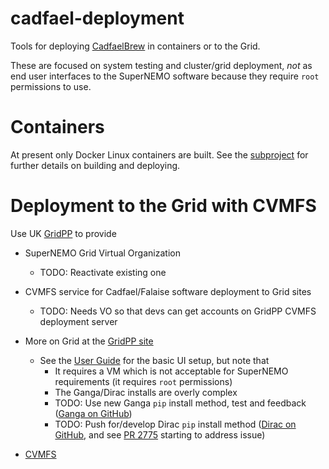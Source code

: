 # cadfael-deployment
Tools for deploying [CadfaelBrew](https://github.com/SuperNEMO-DBD/cadfaelbrew.git)
in containers or to the Grid.

These are focused on system testing and cluster/grid deployment, *not* as end user
interfaces to the SuperNEMO software because they require `root` permissions to
use.

# Containers
At present only Docker Linux containers are built. See the [subproject](containers/README.md)
for further details on building and deploying.

# Deployment to the Grid with CVMFS
Use UK [GridPP](https://www.gridpp.ac.uk) to provide

- SuperNEMO Grid Virtual Organization
  - TODO: Reactivate existing one 
- CVMFS service for Cadfael/Falaise software deployment to Grid sites
  - TODO: Needs VO so that devs can get accounts on GridPP CVMFS deployment server 
  
- More on Grid at the [GridPP site](https://www.gridpp.ac.uk)
  - See the [User Guide](https://www.gridpp.ac.uk/userguide/) for the basic UI setup,
    but note that
    - It requires a VM which is not acceptable for SuperNEMO requirements (it requires `root` permissions)
    - The Ganga/Dirac installs are overly complex
    - TODO: Use new Ganga `pip` install method, test and feedback ([Ganga on GitHub](https://github.com/ganga-devs/ganga))
    - TODO: Push for/develop Dirac `pip` install method ([Dirac on GitHub](https://github.com/DIRACGrid/DIRAC), and see [PR 2775](https://github.com/DIRACGrid/DIRAC/pull/2775) starting to address issue)
- [CVMFS](https://cernvm.cern.ch/portal/filesystem)
